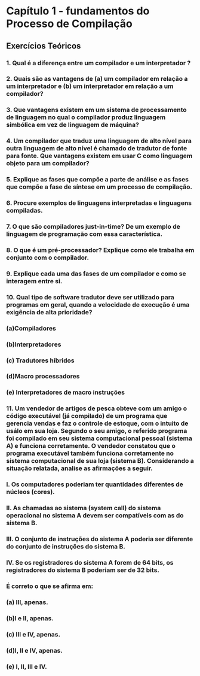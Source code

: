 # Capítulo 1 - fundamentos do Processo de Compilação

## Exercícios Teóricos 

### 1. Qual é a diferença entre um compilador e um interpretador ?

### 2. Quais são as vantagens de (a) um compilador em relação a um interpretador e (b) um interpretador em relação a um compilador?

### 3. Que vantagens existem em um sistema de processamento de linguagem no qual o compilador produz linguagem simbólica em vez de linguagem de máquina?

### 4. Um compilador que traduz uma linguagem de alto nível para outra linguagem de alto nível é chamado de tradutor de fonte para fonte. Que vantagens existem em usar C como linguagem objeto para um compilador?

### 5. Explique as fases que compõe a parte de análise e as fases que compõe a fase de síntese em um processo de compilação.

### 6. Procure exemplos de linguagens interpretadas e linguagens compiladas.

### 7. O que são compiladores just-in-time? De um exemplo de linguagem de programação com essa característica.

### 8. O que é um pré-processador? Explique como ele trabalha em conjunto com o compilador.

### 9. Explique cada uma das fases de um compilador e como se interagem entre si.

### 10. Qual tipo de software tradutor deve ser utilizado para programas em geral, quando a velocidade de execução é uma exigência de alta prioridade?
### (a)Compiladores
### (b)Interpretadores
### (c) Tradutores híbridos
### (d)Macro processadores
### (e) Interpretadores de macro instruções

### 11. Um vendedor de artigos de pesca obteve com um amigo o código executável (já compilado) de um programa que gerencia vendas e faz o controle de estoque, com o intuito de usálo em sua loja. Segundo o seu amigo, o referido programa foi compilado em seu sistema computacional pessoal (sistema A) e funciona corretamente. O vendedor constatou que o programa executável também funciona corretamente no sistema computacional de sua loja (sistema B). Considerando a situação relatada, analise as afirmações a seguir.

### I. Os computadores poderiam ter quantidades diferentes de núcleos (cores).
### II. As chamadas ao sistema (system call) do sistema operacional no sistema A devem ser compatíveis com as do sistema B.
### III. O conjunto de instruções do sistema A poderia ser diferente do conjunto de instruções do sistema B.
### IV. Se os registradores do sistema A forem de 64 bits, os registradores do sistema B poderiam ser de 32 bits.
### É correto o que se afirma em:
### (a) III, apenas.
### (b)I e II, apenas.
### (c) III e IV, apenas.
### (d)I, II e IV, apenas.
### (e) I, II, III e IV.
